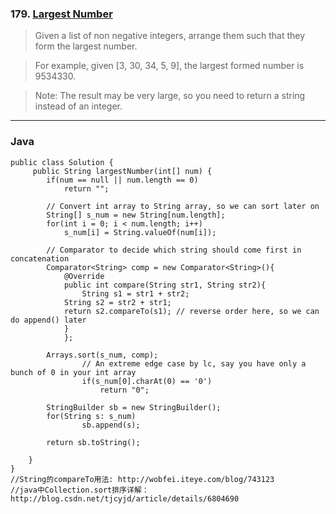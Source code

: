 ### 179. [Largest Number](https://leetcode.com/problems/largest-number/#/solutions)
>Given a list of non negative integers, arrange them such that they form the largest number.  

>For example, given [3, 30, 34, 5, 9], the largest formed number is 9534330.  

>Note: The result may be very large, so you need to return a string instead of an integer.  
----
### Java
```
public class Solution {
     public String largestNumber(int[] num) {
		if(num == null || num.length == 0)
		    return "";
		
		// Convert int array to String array, so we can sort later on
		String[] s_num = new String[num.length];
		for(int i = 0; i < num.length; i++)
		    s_num[i] = String.valueOf(num[i]);
			
		// Comparator to decide which string should come first in concatenation
		Comparator<String> comp = new Comparator<String>(){
		    @Override
		    public int compare(String str1, String str2){
		        String s1 = str1 + str2;
			String s2 = str2 + str1;
			return s2.compareTo(s1); // reverse order here, so we can do append() later
		    }
	        };
		
		Arrays.sort(s_num, comp);
                // An extreme edge case by lc, say you have only a bunch of 0 in your int array
                if(s_num[0].charAt(0) == '0')
                    return "0";
            
		StringBuilder sb = new StringBuilder();
		for(String s: s_num)
	            sb.append(s);
		
		return sb.toString();
		
	}
}
//String的compareTo用法: http://wobfei.iteye.com/blog/743123
//java中Collection.sort排序详解： http://blog.csdn.net/tjcyjd/article/details/6804690
```
